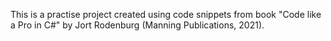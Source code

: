 This is a practise project created using code snippets from book "Code like a Pro in C#" by Jort Rodenburg (Manning Publications, 2021).

